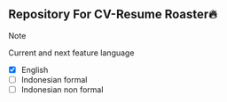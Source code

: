 ## Repository For CV-Resume Roaster🔥

> [!Note]
> Current and next feature language
- [x] English
- [ ] Indonesian formal
- [ ] Indonesian non formal
